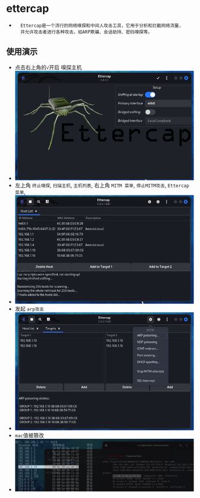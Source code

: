 # ettercap
* ```
    Ettercap是一个流行的网络嗅探和中间人攻击工具，它用于分析和拦截网络流量，
    并允许攻击者进行各种攻击，如ARP欺骗、会话劫持、密码嗅探等。
## 使用演示
* 点击右上角的`√`开启 嗅探主机
* ![](./img/2023-08-15_224818.png)
* 左上角 `终止嗅探`, `扫描主机`, `主机列表`, 右上角 `MITM 菜单`, `停止MITM攻击`, `Ettercap 菜单`,
* ![](./img/2023-08-15_224927.png)
* 发起 `arp攻击`
* ![](./img/2023-08-15_231122.png)
* `mac`值被篡改
* ![](./img/2023-08-15_231211.png)

